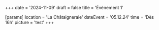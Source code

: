 +++
date = '2024-11-09'
draft = false
title = 'Évènement 1'

[params]
location = 'La Châtaigneraie'
dateEvent = '05.12.24'
time = 'Dès 16h'
picture = 'test'
+++
